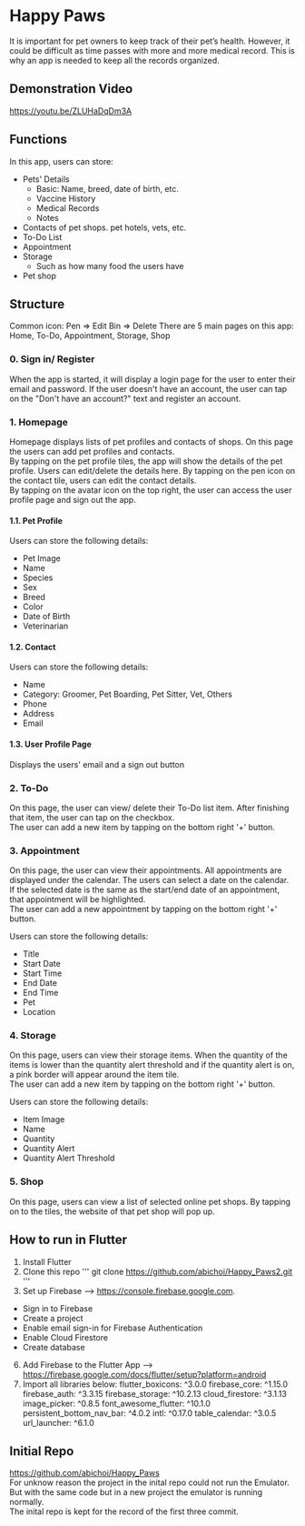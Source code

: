 # Happy Paws
It is important for pet owners to keep track of their pet’s health. However, it could be difficult as time passes with more and more medical record. This is why an app is needed to keep all the records organized.

## Demonstration Video
https://youtu.be/ZLUHaDqDm3A

## Functions
In this app, users can store:
  - Pets' Details
    - Basic: Name, breed, date of birth, etc.
    - Vaccine History
    - Medical Records
    - Notes
  - Contacts of pet shops. pet hotels, vets, etc.
  - To-Do List
  - Appointment
  - Storage
    - Such as how many food the users have
  - Pet shop
 
## Structure
Common icon: Pen => Edit  Bin => Delete
There are 5 main pages on this app: Home, To-Do, Appointment, Storage, Shop
### 0. Sign in/ Register
When the app is started, it will display a login page for the user to enter their email and password. If the user doesn't have an account, the user can tap on the "Don't have an account?" text and register an account.  

### 1. Homepage
Homepage displays lists of pet profiles and contacts of shops. On this page the users can add pet profiles and contacts.  
By tapping on the pet profile tiles, the app will show the details of the pet profile. Users can edit/delete the details here. 
By tapping on the pen icon on the contact tile, users can edit the contact details.  
By tapping on the avatar icon on the top right, the user can access the user profile page and sign out the app.

#### 1.1. Pet Profile
Users can store the following details:
- Pet Image
- Name
- Species
- Sex
- Breed
- Color
- Date of Birth
- Veterinarian

#### 1.2. Contact
Users can store the following details:
- Name
- Category: Groomer, Pet Boarding, Pet Sitter, Vet, Others
- Phone
- Address
- Email

#### 1.3. User Profile Page
Displays the users' email and a sign out button

### 2. To-Do  
On this page, the user can view/ delete their To-Do list item. After finishing that item, the user can tap on the checkbox.  
The user can add a new item by tapping on the bottom right '+' button.  

### 3. Appointment  
On this page, the user can view their appointments. All appointments are displayed under the calendar. The users can select a date on the calendar. If the selected date is the same as the start/end date of an appointment, that appointment will be highlighted.  
The user can add a new appointment by tapping on the bottom right '+' button. 

Users can store the following details:  
- Title  
- Start Date  
- Start Time  
- End Date  
- End Time  
- Pet  
- Location  

### 4. Storage   
On this page, users can view their storage items. When the quantity of the items is lower than the quantity alert threshold and if the quantity alert is on, a pink border will appear around the item tile.  
The user can add a new item by tapping on the bottom right '+' button.  

Users can store the following details:  
- Item Image  
- Name  
- Quantity  
- Quantity Alert  
- Quantity Alert Threshold   

### 5. Shop  
On this page, users can view a list of selected online pet shops. By tapping on to the tiles, the website of that pet shop will pop up.

## How to run in Flutter
1. Install Flutter
2. Clone this repo
'''
git clone https://github.com/abichoi/Happy_Paws2.git
'''
4. Set up Firebase --> https://console.firebase.google.com.
- Sign in to Firebase
- Create a project
- Enable email sign-in for Firebase Authentication
- Enable Cloud Firestore
- Create database
6. Add Firebase to the Flutter App --> https://firebase.google.com/docs/flutter/setup?platform=android
7. Import all libraries below:
  flutter_boxicons: ^3.0.0
  firebase_core: ^1.15.0
  firebase_auth: ^3.3.15
  firebase_storage: ^10.2.13
  cloud_firestore: ^3.1.13
  image_picker: ^0.8.5
  font_awesome_flutter: ^10.1.0
  persistent_bottom_nav_bar: ^4.0.2
  intl: ^0.17.0
  table_calendar: ^3.0.5
  url_launcher: ^6.1.0

## Initial Repo
https://github.com/abichoi/Happy_Paws  
For unknow reason the project in the inital repo could not run the Emulator. But with the same code but in a new project the emulator is running normally.  
The inital repo is kept for the record of the first three commit.
